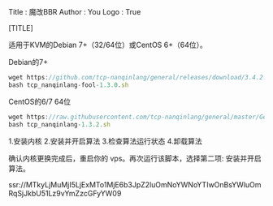 Title         : 魔改BBR
Author        : You
Logo          : True

[TITLE]

适用于KVM的Debian 7+（32/64位）或CentOS 6+（64位）。

Debian的7+ 

``` javascript
wget https://github.com/tcp-nanqinlang/general/releases/download/3.4.2.1/tcp_nanqinlang-fool-1.3.0.sh
bash tcp_nanqinlang-fool-1.3.0.sh
```


CentOS的6/7 64位
``` javascript
wget https://raw.githubusercontent.com/tcp-nanqinlang/general/master/General/CentOS/bash/tcp_nanqinlang-1.3.2.sh
bash tcp_nanqinlang-1.3.2.sh
```

1.安装内核
2.安装并开启算法
3.检查算法运行状态
4.卸载算法


确认内核更换完成后，重启你的 vps。再次运行该脚本，选择第二项: 安装并开启算法。

ssr://MTkyLjMuMjI5LjExMTo1MjE6b3JpZ2luOmNoYWNoYTIwOnBsYWluOmRqSjJkbU51Lz9vYmZzcGFyYW09